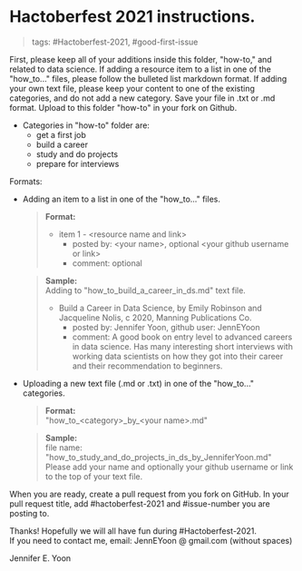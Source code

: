 # Hactoberfest 2021 instructions.

> tags:  \#Hactoberfest-2021, \#good-first-issue  

First, please keep all of your additions inside this folder, "how-to," and related to data science.  If adding a resource item to a list in one of the "how_to..." files, please follow the bulleted list markdown format.  If adding your own text file, please keep your content to one of the existing categories, and do not add a new category.  Save your file in .txt or .md format.  Upload to this folder "how-to" in your fork on Github.  

 * Categories in "how-to" folder are:  
    - get a first job  
    - build a career  
    - study and do projects  
    - prepare for interviews  

Formats:  

 * Adding an item to a list in one of the "how_to..." files.  
   > **Format:**  
   >   * item 1 - \<resource name and link\>
   >       - posted by: \<your name\>, optional \<your github username or link\>  
   >       - comment: optional  
   
   > **Sample:**  
   > Adding to "how_to_build_a_career_in_ds.md" text file.   
   >   * Build a Career in Data Science, by Emily Robinson and Jacqueline Nolis, c 2020, Manning Publications Co. 
   >       - posted by: Jennifer Yoon, github user: JennEYoon  
   >       - comment: A good book on entry level to advanced careers in data science. Has many interesting short interviews with working data scientists on how they got into their career and their recommendation to beginners.  



 * Uploading a new text file (.md or .txt) in one of the "how_to..." categories.  
   > **Format:**  
   > "how_to_\<category\>\_by\_\<your name\>.md"  
   
   > **Sample:**  
   > file name: "how_to_study_and_do_projects_in_ds_by_JenniferYoon.md"  
   > Please add your name and optionally your github username or link to the top of your text file.  

When you are ready, create a pull request from you fork on GitHub. In your pull request title, add #hactoberfest-2021 and #issue-number you are posting to.  

Thanks!  Hopefully we will all have fun during \#Hactoberfest-2021.  
If you need to contact me, email: JennEYoon @ gmail.com (without spaces)  

Jennifer E. Yoon
